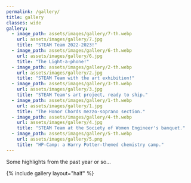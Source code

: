 ```yaml
---
permalink: /gallery/
title: gallery
classes: wide
gallery: 
  - image_path: assets/images/gallery/7-th.webp
    url: assets/images/gallery/7.jpg
    title: "STEAM Team 2022-2023!"
  - image_path: assets/images/gallery/6-th.webp
    url: assets/images/gallery/6.jpg
    title: "The Light-a-phone!"
  - image_path: assets/images/gallery/2-th.webp
    url: assets/images/gallery/2.jpg
    title: "STEAM Team with the art exhibition!"
  - image_path: assets/images/gallery/3-th.webp
    url: assets/images/gallery/3.jpg
    title: "STEAM Team's art project, ready to ship."
  - image_path: assets/images/gallery/1-th.webp
    url: assets/images/gallery/1.jpg
    title: "The Honor Chords mezzo-soprano section."
  - image_path: assets/images/gallery/4-th.webp
    url: assets/images/gallery/4.jpg
    title: "STEAM Team at the Society of Women Engineer's banquet."
  - image_path: assets/images/gallery/5-th.webp
    url: assets/images/gallery/5.png
    title: "HP-Camp: a Harry Potter-themed chemistry camp."
---
```

Some highlights from the past year or so...

{% include gallery layout="half" %}